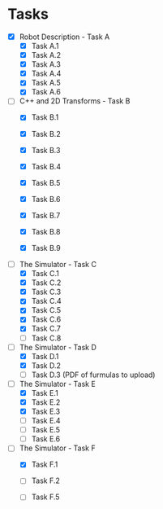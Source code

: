 # Tasks

- [x] Robot Description - Task A
    - [x] Task A.1
    - [x] Task A.2
    - [x] Task A.3
    - [x] Task A.4
    - [x] Task A.5
    - [x] Task A.6

- [ ] C++ and 2D Transforms - Task B
    - [x] Task B.1
    - [x] Task B.2
    - [x] Task B.3
    - [x] Task B.4
    - [x] Task B.5
    - [x] Task B.6
    - [x] Task B.7
    - [x] Task B.8
    - [x] Task B.9
    

- [ ] The Simulator - Task C
    - [x] Task C.1
    - [x] Task C.2
    - [x] Task C.3
    - [x] Task C.4
    - [x] Task C.5
    - [x] Task C.6
    - [x] Task C.7
    - [ ] Task C.8

- [ ] The Simulator - Task D
    - [x] Task D.1
    - [x] Task D.2
    - [ ] Task D.3 (PDF of furmulas to upload)
  
- [ ] The Simulator - Task E
    - [x] Task E.1
    - [x] Task E.2
    - [x] Task E.3
    - [ ] Task E.4
    - [ ] Task E.5
    - [ ] Task E.6

- [ ] The Simulator - Task F
    - [x] Task F.1
    - [ ] Task F.2
    - [ ] Task F.5


